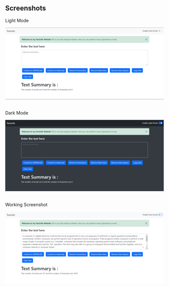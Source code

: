 <div>
<h2>Screenshots</h2>
<p>Light Mode</p>
<img src="Screenshot/Screenshot 01.png"><br><br>
<p>Dark Mode</p>
<img src="Screenshot/Screenshot 02.png"><br><br>
<p>Working Screenshot</p>
<img src="Screenshot/Screenshot 03.png"><br><br>
</div>
